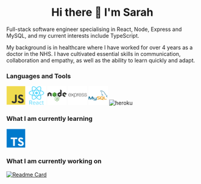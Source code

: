 <h1 align="center">Hi there 👋 I'm Sarah </h1>

<p> Full-stack software engineer specialising in React, Node, Express and MySQL, and my current interests include TypeScript. </p> 

<p>My background is in healthcare where I have worked for over 4 years as a doctor in the NHS. I have cultivated essential skills in communication, collaboration and empathy, as well as the ability to learn quickly and adapt. </p>




<h3 align="left">Languages and Tools </h3>
<p>
<img src="https://raw.githubusercontent.com/devicons/devicon/master/icons/javascript/javascript-original.svg" alt="javascript" width="50" height="50"/> 
<img src="https://raw.githubusercontent.com/devicons/devicon/master/icons/react/react-original-wordmark.svg" alt="react" width="50" height="50"/> 
<img src="https://raw.githubusercontent.com/devicons/devicon/master/icons/nodejs/nodejs-original-wordmark.svg" alt="nodejs" width="50" height="50"/> 
<img src="https://raw.githubusercontent.com/devicons/devicon/master/icons/express/express-original-wordmark.svg" alt="express" width="50" height="50"/> 
<img src="https://raw.githubusercontent.com/devicons/devicon/master/icons/mysql/mysql-original-wordmark.svg" alt="mysql" width="50" height="50"/> 
<img src="https://cdn.jsdelivr.net/gh/devicons/devicon/icons/knexjs/knexjs-original.svg" alt="heroku" width="40" height="40"/>   </p>

<h3 align="left">What I am currently learning </h3>
<p> <img src="https://raw.githubusercontent.com/devicons/devicon/master/icons/typescript/typescript-original.svg" alt="typescript" width="50" height="50"/>
</p>

<h3 align="left">What I am currently working on  </h3>

[![Readme Card](https://github-readme-stats.vercel.app/api/pin/?username=sarahnaunton&repo=portfolio-website&theme=transparent&showicons=true)](https://github.com/sarahnaunton/portfolio-website)

